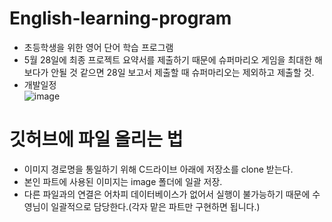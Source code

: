 # English-learning-program

- 초등학생을 위한 영어 단어 학습 프로그램
- 5월 28일에 최종 프로젝트 요약서를 제출하기 때문에 슈퍼마리오 게임을 최대한 해보다가 안될 것 같으면 28일
  보고서 제출할 때 슈퍼마리오는 제외하고 제출할 것.
- 개발일정   
![image](https://user-images.githubusercontent.com/74577768/114293649-ed4d2e00-9ad2-11eb-8cb9-af90ddbc3a62.png)

# 깃허브에 파일 올리는 법

- 이미지 경로명을 통일하기 위해 C드라이브 아래에 저장소를 clone 받는다.
- 본인 파트에 사용된 이미지는 image 폴더에 일괄 저장.
- 다른 파일과의 연결은 어차피 데이터베이스가 없어서 실행이 불가능하기 때문에 수영님이 일괄적으로 담당한다.(각자 맡은 파트만 구현하면 됩니다.)
